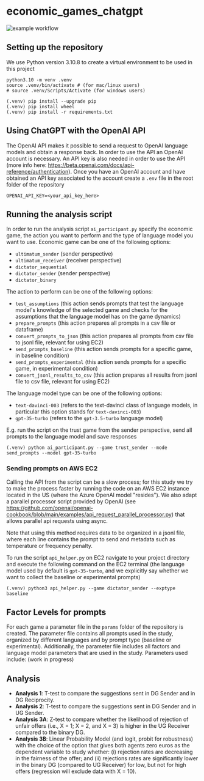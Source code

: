 # economic_games_chatgpt
![example workflow](https://github.com/SaraBonati/economic_games_chatgpt/actions/workflows/black.yml/badge.svg)
## Setting up the repository

We use Python version 3.10.8 to create a virtual environment to be used in this project

```
python3.10 -m venv .venv
source .venv/bin/activate # (for mac/linux users)
# source .venv/Scripts/Activate (for windows users)

(.venv) pip install --upgrade pip
(.venv) pip install wheel
(.venv) pip install -r requirements.txt
```

## Using ChatGPT with the OpenAI API

The OpenAI API makes it possible to send a request to OpenAI language models and obtain a response back. In order to 
use the API an OpenAI account is necessary. An API key is also needed in order to use the API (more info here: https://beta.openai.com/docs/api-reference/authentication).
Once you have an OpenAI account and have obtained an API key associated to the account create a `.env` file in the root folder
of the repository 

```
OPENAI_API_KEY=<your_api_key_here>
```

## Running the analysis script

In order to run the analysis script `ai_participant.py` specify the economic game, the action you want to perform and the type
of language model you want to use.
Economic game can be one of the following options:

* `ultimatum_sender` (sender perspective)
* `ultimatum_receiver` (receiver perspective)
* `dictator_sequential`
* `dictator_sender` (sender perspective)
* `dictator_binary` 

The action to perform can be one of the following options:

* `test_assumptions` (this action sends prompts that test the language model's knowledge of the selected game and checks for the assumptions that the language model has on the game dynamics)
* `prepare_prompts` (this action prepares all prompts in a csv file or dataframe)
* `convert_prompts_to_json` (this action prepares all prompts from csv file to jsonl file, relevant for using EC2)
* `send_prompts_baseline` (this action sends prompts for a specific game, in baseline condition)
* `send_prompts_experimental` (this action sends prompts for a specific game, in experimental condition)
* `convert_jsonl_results_to_csv` (this action prepares all results from jsonl file to csv file, relevant for using EC2)

The language model type can be one of the following options:

* `text-davinci-003` (refers to the text-davinci class of language models, in particular this option stands for `text-davinci-003`)
* `gpt-35-turbo` (refers to the `gpt-3.5-turbo` language model)

E.g. run the script on the trust game from the sender perspective, send all prompts to the language model and save responses
```
(.venv) python ai_participant.py --game trust_sender --mode send_prompts --model gpt-35-turbo
```

### Sending prompts on AWS EC2
Calling the API from the script can be a slow process; for this study we try to make the process faster by running
the code on an AWS EC2 instance located in the US (where the Azure OpenAI model "resides"). We also adapt a parallel processor script
provided by OpenAI (see https://github.com/openai/openai-cookbook/blob/main/examples/api_request_parallel_processor.py) that
allows parallel api requests using async.

Note that using this method requires data to be organized in a jsonl file, where each line contains the prompt to send
and metadata such as temperature or frequency penalty.

To run the script `api_helper.py` on EC2 navigate to your project directory and execute the following command on the EC2 terminal (the language model used
by default is `gpt-35-turbo`, and we explicitly say whether we want to collect the baseline or experimental prompts)
```
(.venv) python3 api_helper.py --game dictator_sender --exptype baseline
```

## Factor Levels for prompts

For each game a parameter file in the `params` folder of the repository is created.
The parameter file contains all prompts used in the study, organized by different languages and by prompt type (baseline or experimental).
Additionally, the parameter file includes all factors and language model parameters that are used in the study.
Parameters used include: (work in progress)


## Analysis
- **Analysis 1**: T-test to compare the suggestions sent in DG Sender and in DG Reciprocity.
- **Analysis 2**: T-test to compare the suggestions sent in DG Sender and in UG Sender. 
- **Analysis 3A**: Z-test to compare whether the likelihood of rejection of unfair offers (i.e., X = 1; X = 2, and X = 3) is higher in the UG Receiver compared to the binary DG. 
- **Analysis 3B**: Linear Probability Model (and logit, probit for robustness) with the choice of the option that gives both agents zero euros as the dependent variable to study whether: (i)  rejection rates are decreasing in the fairness of the offer; and (ii) rejections rates are significantly lower in the binary DG (compared to UG Receiver) for low, but not for high offers (regression will exclude data with X = 10).